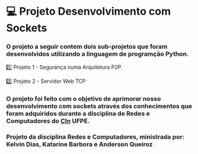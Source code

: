 # :computer: Projeto Desenvolvimento com Sockets


### O projeto a seguir contem dois sub-projetos que foram desenvolvidos utilizando a linguagem de programção Python.
 :one: Projeto 1 - Segurança numa Arquitetura P2P.
 
 :two: Projeto 2 - Servidor Web TCP
 
### O projeto foi feito com o objetivo de aprimorar nosso desenvolvimento com sockets através dos conhecimentos que foram adquiridos durante a disciplina de Redes e Computadores do [CIn](https://portal.cin.ufpe.br/) UFPE.

### Projeto da disciplina Redes e Computadores, ministrada por: Kelvin Dias, Katarine Barbora e Anderson Queiroz


